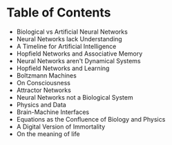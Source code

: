 # Table of Contents

-   Biological vs Artificial Neural Networks
-   Neural Networks lack Understanding
-   A Timeline for Artificial Intelligence
-   Hopfield Networks and Associative Memory
-   Neural Networks aren't Dynamical Systems
-   Hopfield Networks and Learning
-   Boltzmann Machines
-   On Consciousness
-   Attractor Networks
-   Neural Networks not a Biological System
-   Physics and Data
-   Brain-Machine Interfaces
-   Equations as the Confluence of Biology and Physics
-   A Digital Version of Immortality
-   On the meaning of life